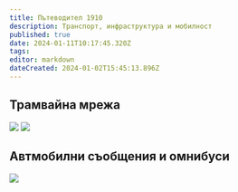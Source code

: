 ```yaml
---
title: Пътеводител 1910
description: Транспорт, инфраструктура и мобилност
published: true
date: 2024-01-11T10:17:45.320Z
tags: 
editor: markdown
dateCreated: 2024-01-02T15:45:13.896Z
---
```


## Трамвайна мрежа
<img src="https://lh3.google.com/u/0/d/1WgPoJpqjzYpDWQIJ8scFUX9B0lkX4sl4">
<img src="https://lh3.google.com/u/0/d/1WevK7XmSTO2HktOM34_EKRNSxiZc1y8r">

## Автмобилни съобщения и омнибуси
<img src="https://lh3.google.com/u/0/d/1xFf3XoofT_OzXUI0TKSiUbKJLUPx-2Yy">